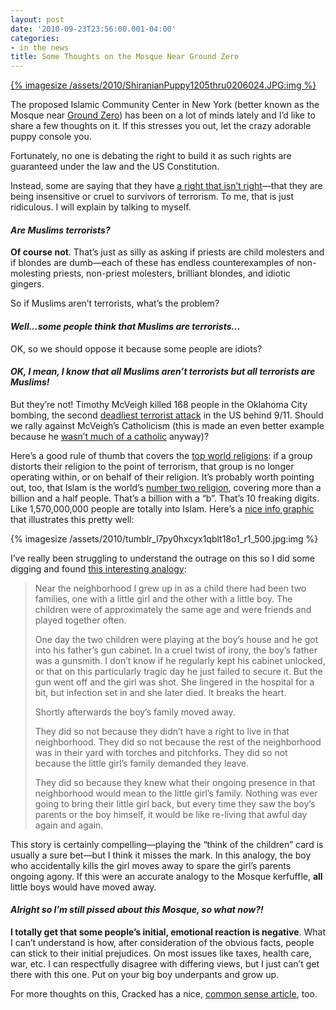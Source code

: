 ```yaml
---
layout: post
date: '2010-09-23T23:56:00.001-04:00'
categories: 
- in the news
title: Some Thoughts on the Mosque Near Ground Zero
---
```


[{% imagesize /assets/2010/ShiranianPuppy1205thru0206024.JPG:img %}](http://www.dogbreedinfo.com/puppydog/puppiesphoto.htm)

The proposed Islamic Community Center in New York (better known as the Mosque near [Ground Zero](http://en.wikipedia.org/wiki/World_Trade_Center_site)) has been on a lot of minds lately and I’d like to share a few thoughts on it. If this stresses you out, let the crazy adorable puppy console you.

Fortunately, no one is debating the right to build it as such rights are guaranteed under the law and the US Constitution.

Instead, some are saying that they have [a right that isn’t right](http://www.fox41.com/global/story.asp?s=12994884)—that they are being insensitive or cruel to survivors of terrorism. To me, that is just ridiculous. I will explain by talking to myself.  

#### *Are Muslims terrorists?*

**Of course not**. That’s just as silly as asking if priests are child molesters and if blondes are dumb—each of these has endless counterexamples of non-molesting priests, non-priest molesters, brilliant blondes, and idiotic gingers.

So if Muslims aren’t terrorists, what’s the problem? 

#### *Well...some people think that Muslims are terrorists...*

OK, so we should oppose it because some people are idiots? 

#### *OK, I mean, I know that all Muslims aren’t terrorists but all terrorists are Muslims!* 

But they’re not! Timothy McVeigh killed 168 people in the Oklahoma City bombing, the second [deadliest terrorist attack](http://en.wikipedia.org/wiki/Oklahoma_City_bombing) in the US behind 9/11. Should we rally against McVeigh’s Catholicism (this is made an even better example because he [wasn’t much of a catholic](http://en.wikipedia.org/wiki/Timothy_McVeigh#Political_and_religious_views) anyway)? 

Here’s a good rule of thumb that covers the [top world religions](http://www.adherents.com/Religions_By_Adherents.html): if a group distorts their religion to the point of terrorism, that group is no longer operating within, or on behalf of their religion. It’s probably worth pointing out, too, that Islam is the world’s [number two religion](http://en.wikipedia.org/wiki/Major_religious_groups#Largest_religions_or_belief_systems_by_number_of_adherents), covering more than a billion and a half people. That’s a billion with a “b”. That’s 10 freaking digits. Like 1,570,000,000 people are totally into Islam. Here’s a [nice info graphic](http://technipol.tumblr.com/post/1009682375/ok-remember-that-chart-from-a-couple-hours-ago) that illustrates this pretty well:

{% imagesize /assets/2010/tumblr_l7py0hxcyx1qblt18o1_r1_500.jpg:img %}

I’ve really been struggling to understand the outrage on this so I did some digging and found [this interesting analogy](http://www.redstate.com/jazzycmk/2010/08/28/an-exceptional-ground-zero-mosque-analogy/):

> Near the neighborhood I grew up in as a child there had been two families, one with a little girl and the other with a little boy. The children were of approximately the same age and were friends and played together often.  
>
> One day the two children were playing at the boy’s house and he got into his father’s gun cabinet. In a cruel twist of irony, the boy’s father was a gunsmith. I don’t know if he regularly kept his cabinet unlocked, or that on this particularly tragic day he just failed to secure it. But the gun went off and the girl was shot. She lingered in the hospital for a bit, but infection set in and she later died. It breaks the heart.  
> 
> Shortly afterwards the boy’s family moved away.  
> 
> They did so not because they didn’t have a right to live in that neighborhood. They did so not because the rest of the neighborhood was in their yard with torches and pitchforks. They did so not because the little girl’s family demanded they leave.   
> 
> They did so because they knew what their ongoing presence in that neighborhood would mean to the little girl’s family. Nothing was ever going to bring their little girl back, but every time they saw the boy’s parents or the boy himself, it would be like re-living that awful day again and again.

This story is certainly compelling—playing the “think of the children” card is usually a sure bet—but I think it misses the mark. In this analogy, the boy who accidentally kills the girl moves away to spare the girl’s parents ongoing agony. If this were an accurate analogy to the Mosque kerfuffle, **all** little boys would have moved away.

#### *Alright so I’m still pissed about this Mosque, so what now?!* 

**I totally get that some people’s initial, emotional reaction is negative**. What I can’t understand is how, after consideration of the obvious facts, people can stick to their initial prejudices. On most issues like taxes, health care, war, etc. I can respectfully disagree with differing views, but I just can’t get there with this one. Put on your big boy underpants and grow up.

For more thoughts on this, Cracked has a nice, [common sense article](http://www.cracked.com/blog/3-reasons-the-ground-zero-mosque-debate-makes-no-sense/), too.